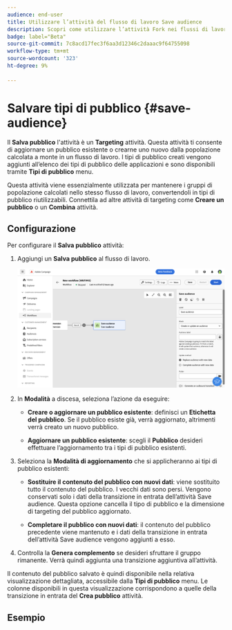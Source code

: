 ```yaml
---
audience: end-user
title: Utilizzare l’attività del flusso di lavoro Save audience
description: Scopri come utilizzare l’attività Fork nei flussi di lavoro
badge: label="Beta"
source-git-commit: 7c8acd17fec3f6aa3d12346c2daaac9f64755098
workflow-type: tm+mt
source-wordcount: '323'
ht-degree: 9%

---
```



# Salvare tipi di pubblico {#save-audience}

<!--
>[!CONTEXTUALHELP]
>id="acw_orchestration_saveaudience_activity"
>title="Save an audience"
>abstract="Use this activity to save the workflow audience."
-->

Il **Salva pubblico** l&#39;attività è un **Targeting** attività. Questa attività ti consente di aggiornare un pubblico esistente o crearne uno nuovo dalla popolazione calcolata a monte in un flusso di lavoro. I tipi di pubblico creati vengono aggiunti all’elenco dei tipi di pubblico delle applicazioni e sono disponibili tramite **Tipi di pubblico** menu.

Questa attività viene essenzialmente utilizzata per mantenere i gruppi di popolazione calcolati nello stesso flusso di lavoro, convertendoli in tipi di pubblico riutilizzabili. Connettila ad altre attività di targeting come **Creare un pubblico** o un **Combina** attività.

## Configurazione

Per configurare il **Salva pubblico** attività:

1. Aggiungi un **Salva pubblico** al flusso di lavoro.

   ![](../assets/workflow-save-audience.png)

1. In **Modalità** a discesa, seleziona l’azione da eseguire:

   * **Creare o aggiornare un pubblico esistente**: definisci un **Etichetta del pubblico**. Se il pubblico esiste già, verrà aggiornato, altrimenti verrà creato un nuovo pubblico.

   * **Aggiornare un pubblico esistente**: scegli il **Pubblico** desideri effettuare l’aggiornamento tra i tipi di pubblico esistenti.

1. Seleziona la **Modalità di aggiornamento** che si applicheranno ai tipi di pubblico esistenti:

   * **Sostituire il contenuto del pubblico con nuovi dati**: viene sostituito tutto il contenuto del pubblico. I vecchi dati sono persi. Vengono conservati solo i dati della transizione in entrata dell’attività Save audience. Questa opzione cancella il tipo di pubblico e la dimensione di targeting del pubblico aggiornato.

   * **Completare il pubblico con nuovi dati**: il contenuto del pubblico precedente viene mantenuto e i dati della transizione in entrata dell’attività Save audience vengono aggiunti a esso.

1. Controlla la **Genera complemento** se desideri sfruttare il gruppo rimanente. Verrà quindi aggiunta una transizione aggiuntiva all’attività.

Il contenuto del pubblico salvato è quindi disponibile nella relativa visualizzazione dettagliata, accessibile dalla **Tipi di pubblico** menu. Le colonne disponibili in questa visualizzazione corrispondono a quelle della transizione in entrata del **Crea pubblico** attività.


## Esempio


